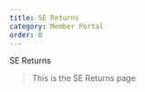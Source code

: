 ```yaml
---
title: SE Returns
category: Member Portal
order: 8
---
```


SE Returns

> This is the SE Returns page
